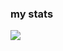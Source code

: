 ### my stats

<img src="https://github-readme-stats.vercel.app/api?username=hoto&show_icons=true&hide_border=true&theme=light&hide_title=true&include_all_commits=true&count_private=true" />

